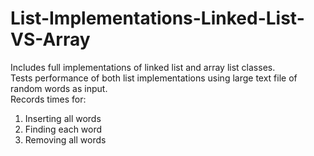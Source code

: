 # List-Implementations-Linked-List-VS-Array
Includes full implementations of linked list and array list classes.                                                          
Tests performance of both list implementations using large text file of random words as input.                                                   
Records times for:
  1. Inserting all words
  2. Finding each word
  3. Removing all words
